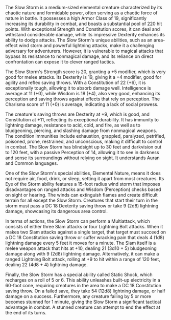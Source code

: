 The Slow Storm is a medium-sized elemental creature characterized by its chaotic nature and formidable power, often serving as a chaotic force of nature in battle. It possesses a high Armor Class of 19, significantly increasing its durability in combat, and boasts a substantial pool of 220 hit points. With exceptional Strength and Constitution scores, it can deal and withstand considerable damage, while its impressive Dexterity enhances its ability to dodge attacks. The Slow Storm's unique abilities, such as an area-effect wind storm and powerful lightning attacks, make it a challenging adversary for adventurers. However, it is vulnerable to magical attacks that bypass its resistance to nonmagical damage, and its reliance on direct confrontation can expose it to clever ranged tactics.

The Slow Storm's Strength score is 20, granting a +5 modifier, which is very good for melee attacks. Its Dexterity is 19, giving it a +4 modifier, good for agility and reflex saving throws. With a Constitution of 22 (+6), it is exceptionally tough, allowing it to absorb damage well. Intelligence is average at 11 (+0), while Wisdom is 18 (+4), also very good, enhancing its perception and saving throws against effects that rely on perception. The Charisma score of 11 (+0) is average, indicating a lack of social prowess.

The creature's saving throws are Dexterity at +9, which is good, and Constitution at +11, reflecting its exceptional durability. It has immunity to lightning damage, resistance to acid, cold, and fire, as well as to bludgeoning, piercing, and slashing damage from nonmagical weapons. The condition immunities include exhaustion, grappled, paralyzed, petrified, poisoned, prone, restrained, and unconscious, making it difficult to control in combat. The Slow Storm has blindsight up to 30 feet and darkvision out to 120 feet, with a passive Perception of 14, allowing it to see in darkness and sense its surroundings without relying on sight. It understands Auran and Common languages.

One of the Slow Storm's special abilities, Elemental Nature, means it does not require air, food, drink, or sleep, setting it apart from most creatures. Its Eye of the Storm ability features a 15-foot radius wind storm that imposes disadvantages on ranged attacks and Wisdom (Perception) checks based on sight or hearing. The winds can extinguish flames and create difficult terrain for all except the Slow Storm. Creatures that start their turn in the storm must pass a DC 18 Dexterity saving throw or take 9 (2d8) lightning damage, showcasing its dangerous area control.

In terms of actions, the Slow Storm can perform a Multiattack, which consists of either three Slam attacks or four Lightning Bolt attacks. When it makes two Slam attacks against a single target, that target must succeed on a DC 18 Constitution saving throw or suffer wracking pain that deals 4 (1d8) lightning damage every 5 feet it moves for a minute. The Slam itself is a melee weapon attack that hits at +10, dealing 21 (3d10 + 5) bludgeoning damage along with 9 (2d8) lightning damage. Alternatively, it can make a ranged Lightning Bolt attack, rolling at +9 to hit within a range of 120 feet, dealing 22 (4d8 + 4) lightning damage.

Finally, the Slow Storm has a special ability called Static Shock, which recharges on a roll of 5 or 6. This ability unleashes built-up electricity in a 60-foot cone, requiring creatures in the area to make a DC 18 Constitution saving throw. On a failed save, they take 54 (12d8) lightning damage, or half damage on a success. Furthermore, any creature failing by 5 or more becomes stunned for 1 minute, giving the Slow Storm a significant tactical advantage in combat. A stunned creature can attempt to end the effect at the end of its turns.